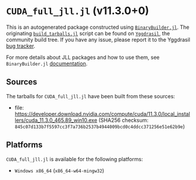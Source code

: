 # `CUDA_full_jll.jl` (v11.3.0+0)

This is an autogenerated package constructed using [`BinaryBuilder.jl`](https://github.com/JuliaPackaging/BinaryBuilder.jl). The originating [`build_tarballs.jl`](https://github.com/JuliaPackaging/Yggdrasil/blob/55bbd0d247fa1e1edfd8c0a1e60f44a8ba5955e6/C/CUDA/CUDA_full@11.3/build_tarballs.jl) script can be found on [`Yggdrasil`](https://github.com/JuliaPackaging/Yggdrasil/), the community build tree.  If you have any issue, please report it to the Yggdrasil [bug tracker](https://github.com/JuliaPackaging/Yggdrasil/issues).

For more details about JLL packages and how to use them, see `BinaryBuilder.jl` [documentation](https://juliapackaging.github.io/BinaryBuilder.jl/dev/jll/).

## Sources

The tarballs for `CUDA_full_jll.jl` have been built from these sources:

* file: https://developer.download.nvidia.com/compute/cuda/11.3.0/local_installers/cuda_11.3.0_465.89_win10.exe (SHA256 checksum: `845c07d133b7f5597cc3f7a736b2537b4944009bcd0c4ddcc371256e51e62b9e`)

## Platforms

`CUDA_full_jll.jl` is available for the following platforms:

* `Windows x86_64` (`x86_64-w64-mingw32`)

